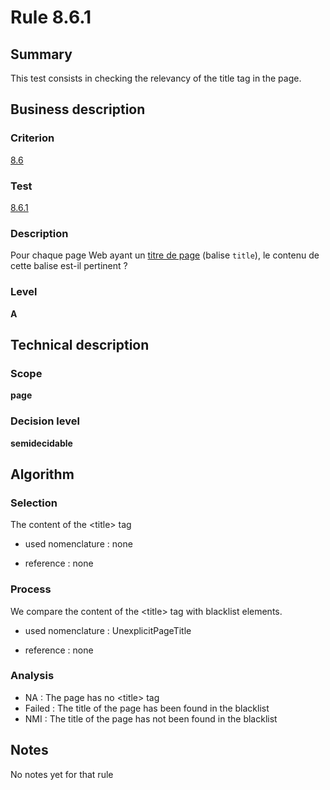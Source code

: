 # Rule 8.6.1
## Summary

This test consists in checking the relevancy of the title tag in the
page.

## Business description

### Criterion

[8.6](http://references.modernisation.gouv.fr/sites/default/files/RGAA3_RC2-1/referentiel_technique.htm#crit-8-6)

### Test

[8.6.1](http://references.modernisation.gouv.fr/sites/default/files/RGAA3_RC2-1/referentiel_technique.htm#test-8-6-1)

### Description

Pour chaque page Web ayant un <a href="http://references.modernisation.gouv.fr/sites/default/files/RGAA3_RC2-1/glossaire.htm#mTitrePage">titre de page</a> (balise `title`), le contenu de cette balise est-il pertinent ?

### Level

**A**

## Technical description

### Scope

**page**

### Decision level

**semidecidable**

## Algorithm

### Selection

The content of the <title\> tag

-   used nomenclature : none

-   reference : none

### Process

We compare the content of the <title\> tag with blacklist elements.

-   used nomenclature : UnexplicitPageTitle

-   reference : none

### Analysis

-   NA : The page has no <title\> tag
-   Failed : The title of the page has been found in the blacklist
-   NMI : The title of the page has not been found in the blacklist

## Notes

No notes yet for that rule
